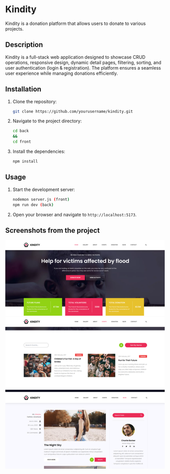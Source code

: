 # Kindity

Kindity is a donation platform that allows users to donate to various projects.

## Description

Kindity is a full-stack web application designed to showcase CRUD operations, responsive design, dynamic detail pages, filtering, sorting, and user authentication (login \& registration). The platform ensures a seamless user experience while managing donations efficiently.  

## Installation

1. Clone the repository:
    ```sh
    git clone https://github.com/yourusername/kindity.git
    ```
2. Navigate to the project directory:
    ```sh
    cd back
    &&
    cd front
    ```
3. Install the dependencies:
    ```sh
    npm install
    ```

## Usage

1. Start the development server:
    ```sh
    nodemon server.js (front)
    npm run dev (back)
    ```
2. Open your browser and navigate to `http://localhost:5173`.

## Screenshots from the project
![image_1](./docs/image_1.png)
![image_2](./docs/image_2.png)
![image_3](./docs/image_3.png)